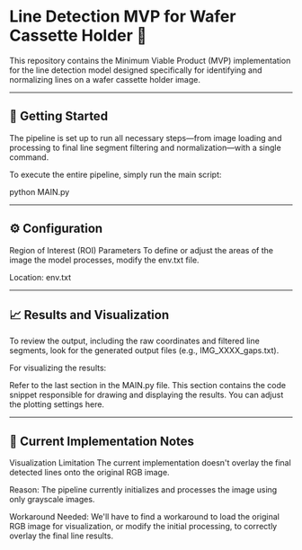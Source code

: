 # Line Detection MVP for Wafer Cassette Holder 📏
This repository contains the Minimum Viable Product (MVP) implementation for the line detection model designed specifically for identifying and normalizing lines on a wafer cassette holder image.

***

## 🚀 Getting Started
The pipeline is set up to run all necessary steps—from image loading and processing to final line segment filtering and normalization—with a single command.

To execute the entire pipeline, simply run the main script:

python MAIN.py

***
## ⚙️ Configuration
Region of Interest (ROI) Parameters
To define or adjust the areas of the image the model processes, modify the env.txt file.

Location: env.txt
***


## 📈 Results and Visualization
To review the output, including the raw coordinates and filtered line segments, look for the generated output files (e.g., IMG_XXXX_gaps.txt).

For visualizing the results:

Refer to the last section in the MAIN.py file. This section contains the code snippet responsible for drawing and displaying the results. You can adjust the plotting settings here.
***
## 🚧 Current Implementation Notes
Visualization Limitation
The current implementation doesn't overlay the final detected lines onto the original RGB image.

Reason: The pipeline currently initializes and processes the image using only grayscale images.

Workaround Needed: We'll have to find a workaround to load the original RGB image for visualization, or modify the initial processing, to correctly overlay the final line results.
